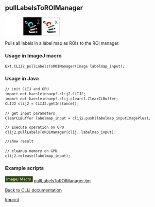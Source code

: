 ## pullLabelsToROIManager
<img src="images/mini_empty_logo.png"/><img src="images/mini_clij2_logo.png"/><img src="images/mini_clijx_logo.png"/>

Pulls all labels in a label map as ROIs to the ROI manager.

### Usage in ImageJ macro
```
Ext.CLIJ2_pullLabelsToROIManager(Image labelmap_input);
```


### Usage in Java
```
// init CLIJ and GPU
import net.haesleinhuepf.clij2.CLIJ2;
import net.haesleinhuepf.clij.clearcl.ClearCLBuffer;
CLIJ2 clij2 = CLIJ2.getInstance();

// get input parameters
ClearCLBuffer labelmap_input = clij2.push(labelmap_inputImagePlus);
```

```
// Execute operation on GPU
clij2.pullLabelsToROIManager(clij, labelmap_input);
```

```
//show result

// cleanup memory on GPU
clij2.release(labelmap_input);
```




### Example scripts
<a href="https://github.com/clij/clij2-docs/blob/master/src/main/macro/pullLabelsToROIManager.ijm"><img src="images/language_macro.png" height="20"/></a> [pullLabelsToROIManager.ijm](https://github.com/clij/clij2-docs/blob/master/src/main/macro/pullLabelsToROIManager.ijm)  


[Back to CLIJ documentation](https://clij.github.io/)

[Imprint](https://clij.github.io/imprint)
